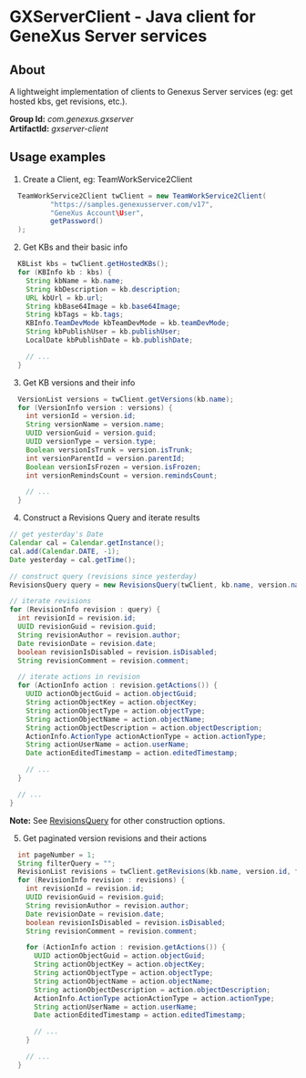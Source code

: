 # GXServerClient - Java client for GeneXus Server services


## About
A lightweight implementation of clients to Genexus Server services (eg: get hosted kbs, get revisions, etc.).

**Group Id:** *com.genexus.gxserver*  
**ArtifactId:** *gxserver-client*

## Usage examples

1. Create a Client, eg: TeamWorkService2Client

```java
  TeamWorkService2Client twClient = new TeamWorkService2Client(
          "https://samples.genexusserver.com/v17",
          "GeneXus Account\User",
          getPassword()
  );
```

2. Get KBs and their basic info

```java
  KBList kbs = twClient.getHostedKBs();
  for (KBInfo kb : kbs) {
    String kbName = kb.name;
    String kbDescription = kb.description;
    URL kbUrl = kb.url;
    String kbBase64Image = kb.base64Image;
    String kbTags = kb.tags;
    KBInfo.TeamDevMode kbTeamDevMode = kb.teamDevMode;
    String kbPublishUser = kb.publishUser;
    LocalDate kbPublishDate = kb.publishDate;

    // ...
  }
```

3. Get KB versions and their info

```java
  VersionList versions = twClient.getVersions(kb.name);
  for (VersionInfo version : versions) {
    int versionId = version.id;
    String versionName = version.name;
    UUID versionGuid = version.guid;
    UUID versionType = version.type;
    Boolean versionIsTrunk = version.isTrunk;
    int versionParentId = version.parentId;
    Boolean versionIsFrozen = version.isFrozen;
    int versionRemindsCount = version.remindsCount;

    // ...
  }
 ```

4. Construct a Revisions Query and iterate results

  ```java
  // get yesterday's Date
  Calendar cal = Calendar.getInstance();
  cal.add(Calendar.DATE, -1);
  Date yesterday = cal.getTime();

  // construct query (revisions since yesterday)
  RevisionsQuery query = new RevisionsQuery(twClient, kb.name, version.name, yesterday);

  // iterate revisions
  for (RevisionInfo revision : query) {
    int revisionId = revision.id;
    UUID revisionGuid = revision.guid;
    String revisionAuthor = revision.author;
    Date revisionDate = revision.date;
    boolean revisionIsDisabled = revision.isDisabled;
    String revisionComment = revision.comment;

    // iterate actions in revision
    for (ActionInfo action : revision.getActions()) {
      UUID actionObjectGuid = action.objectGuid;
      String actionObjectKey = action.objectKey;
      String actionObjectType = action.objectType;
      String actionObjectName = action.objectName;
      String actionObjectDescription = action.objectDescription;
      ActionInfo.ActionType actionActionType = action.actionType;
      String actionUserName = action.userName;
      Date actionEditedTimestamp = action.editedTimestamp;

      // ...
    }

    // ...                
  }
```

   **Note:** See [RevisionsQuery](src/main/java/com/genexus/gxserver/client/clients/RevisionsQuery.java) for other construction options.

5. Get paginated version revisions and their actions

```java
  int pageNumber = 1;
  String filterQuery = "";
  RevisionList revisions = twClient.getRevisions(kb.name, version.id, filterQuery, pageNumber);
  for (RevisionInfo revision : revisions) {
    int revisionId = revision.id;
    UUID revisionGuid = revision.guid;
    String revisionAuthor = revision.author;
    Date revisionDate = revision.date;
    boolean revisionIsDisabled = revision.isDisabled;
    String revisionComment = revision.comment;

    for (ActionInfo action : revision.getActions()) {
      UUID actionObjectGuid = action.objectGuid;
      String actionObjectKey = action.objectKey;
      String actionObjectType = action.objectType;
      String actionObjectName = action.objectName;
      String actionObjectDescription = action.objectDescription;
      ActionInfo.ActionType actionActionType = action.actionType;
      String actionUserName = action.userName;
      Date actionEditedTimestamp = action.editedTimestamp;

      // ...
    }

    // ...
  }
```

